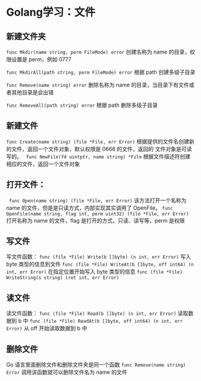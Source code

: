 # Golang学习：文件
## 新建文件夹
`func Mkdir(name string, perm FileMode) error`
创建名称为 name 的目录，权限设置是 perm，例如 0777

`func MkdirAll(path string, perm FileMode) error`
根据 path 创建多级子目录

`func Remove(name string) error`
删除名称为 name 的目录，当目录下有文件或者其他目录是会出错

`func RemoveAll(path string) error`
根据 path 删除多级子目录
## 新建文件
`func Create(name string) (file *File, err Error)`
根据提供的文件名创建新的文件，返回一个文件对象，默认权限是 0666 的文件，返回的
文件对象是可读写的。
` func NewFile(fd uintptr, name string) *File`
根据文件描述符创建相应的文件，返回一个文件对象

## 打开文件：
` func Open(name string) (file *File, err Error)`
该方法打开一个名称为 name 的文件，但是是只读方式，内部实现其实调用了 OpenFile。
`func OpenFile(name string, flag int, perm uint32) (file *File, err Error)`
打开名称为 name 的文件，flag 是打开的方式，只读、读写等，perm 是权限
## 写文件
写文件函数：
`func (file *File) Write(b []byte) (n int, err Error)`
写入 byte 类型的信息到文件
`func (file *File) WriteAt(b []byte, off int64) (n int, err Error)`
在指定位置开始写入 byte 类型的信息
`func (file *File) WriteString(s string) (ret int, err Error)`

## 读文件
读文件函数：
`func (file *File) Read(b []byte) (n int, err Error)`
读取数据到 b 中
`func (file *File) ReadAt(b []byte, off int64) (n int, err Error)`
从 off 开始读取数据到 b 中

## 删除文件
Go 语言里面删除文件和删除文件夹是同一个函数
`func Remove(name string) Error`
调用该函数就可以删除文件名为 name 的文件
